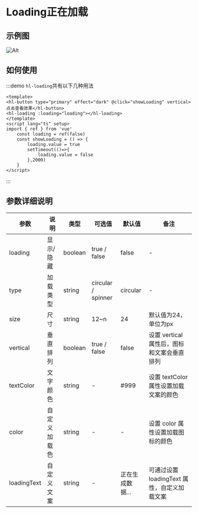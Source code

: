 <!--
 * @Descripttion: your project
 * @version: 1.0
 * @Author: hongweixun
 * @Date: 2022-10-22 09:35:55
 * @LastEditors: hongweixun
 * @LastEditTime: 2022-10-26 14:04:33
-->
# Loading正在加载
## 示例图
![Alt](./loading.jpg)
 <br>

## 如何使用
:::demo `hl-loading`共有以下几种用法

```vue
<template>
<hl-button type="primary" effect="dark" @click="showLoading" vertical>点击查看效果</hl-button>
<hl-loading :loading="loading"></hl-loading>
</template>
<script lang="ts" setup>
import { ref } from 'vue'
    const loading = ref(false)
    const showLoading = () => {
        loading.value = true
        setTimeout(()=>{
            loading.value = false
        },2000)
    }
</script>
```
:::


## 参数详细说明

| 参数    | 说明   | 类型    | 可选值                                             | 默认值  | 备注  |
| ------- | ------ | ------- | -------------------------------------------------- | ------- | ------- |
| loading    | 显示/隐藏   | boolean  | true / false                               | false | - |
| type    | 加载类型   | string  | circular / spinner                                  | circular | - |
| size | 尺寸 | string | 12~n                                                 | 24   | 默认值为24，单位为px |
| vertical    | 垂直排列   | boolean  | true / false                              | false | 设置 vertical 属性后，图标和文案会垂直排列 |
| textColor    | 文字颜色   | string  | -                              | #999 | 设置 textColor 属性设置加载文案的颜色 |
| color    | 自定义加载色   | string  | -                              | - | 设置 color 属性设置加载图标的颜色 |
| loadingText    | 自定义文案   | string  | -                              | 正在生成数据... | 可通过设置 loadingText 属性，自定义加载文案 |
